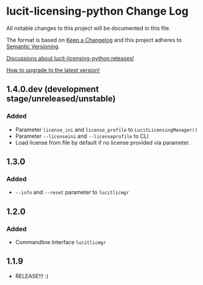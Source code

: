 # lucit-licensing-python Change Log

All notable changes to this project will be documented in this file.

The format is based on [Keep a Changelog](http://keepachangelog.com/) and this project adheres to 
[Semantic Versioning](http://semver.org/).

[Discussions about lucit-licensing-python releases!](https://github.com/LUCIT-Systems-and-Development/lucit-licensing-python/discussions/categories/releases)

[How to upgrade to the latest version!](https://lucit-licensing-python.docs.lucit.tech/readme.html#installation-and-upgrade)

## 1.4.0.dev (development stage/unreleased/unstable)
### Added
- Parameter `license_ini` and `license_profile` to `LucitLicensingManager()`
- Parameter `--licenseini` and `--licenseprofile` to CLI
- Load license from file by default if no license provided via parameter.

## 1.3.0
### Added
- `--info` and `--reset` parameter to `lucitlicmgr`

## 1.2.0
### Added
- Commandline Interface `lucitlicmgr`

## 1.1.9
- RELEASE!!! :)